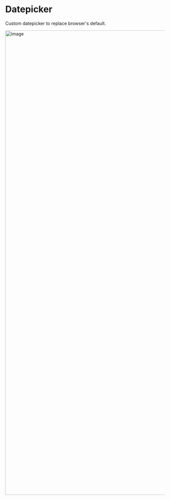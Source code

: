 # Datepicker
Custom datepicker to replace browser's default.

<img width="1467" alt="image" src="https://github.com/kevin-lem0n/Datepicker/assets/126497052/5f2c437d-0946-4459-ba1f-f7746548b623">

